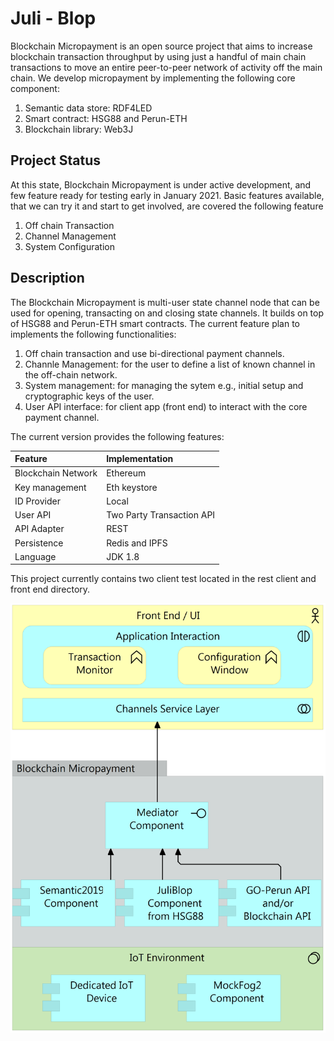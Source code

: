 # Juli - Blop
Blockchain Micropayment is an open source project that aims to increase blockchain transaction throughput by using just a handful of main chain transactions to move an entire peer-to-peer network of activity off the main chain.
We develop micropayment by implementing the following core component:
1. Semantic data store: RDF4LED
2. Smart contract: HSG88 and Perun-ETH
3. Blockchain library: Web3J

## Project Status

At this state, Blockchain Micropayment is under active development, and few feature ready for testing early in January 2021.
Basic features available, that we can try it and start to get involved, are covered the following feature
1. Off chain Transaction
2. Channel Management
3. System Configuration

## Description

The Blockchain Micropayment is multi-user state channel node that can be used for opening, transacting on and closing state channels. It builds on top of HSG88 and Perun-ETH smart contracts.
The current feature plan to implements the following functionalities:

1. Off chain transaction and use bi-directional payment channels.
2. Channle Management: for the user to define a list of known channel in the off-chain network.
3. System management: for managing the sytem e.g., initial setup and cryptographic keys of the user.
4. User API interface: for client app (front end) to interact with the core payment channel.

The current version provides the following features:

|Feature | Implementation |
|:--|:--|
|Blockchain Network|Ethereum|
|Key management|Eth keystore |
|ID Provider|Local |
|User API|Two Party Transaction API |
|API Adapter|REST |
|Persistence|Redis and IPFS|
|Language|JDK 1.8|

This project currently contains two client test located in the rest client and front end directory.


![Blop Integration View](docs/blops-integration-v2.png?raw=true "Integration View")
